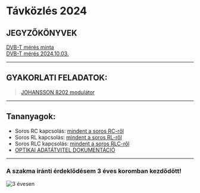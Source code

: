 # Távközlés 2024  

## JEGYZŐKÖNYVEK   
[DVB-T mérés minta](https://sandorpeteer.github.io/tavkozles/dvb-t_minta)  
[DVB-T mérés 2024.10.03.](https://sandorpeteer.github.io/tavkozles/DVB-T_meres_SP)  

---  
## GYAKORLATI FELADATOK:   

> [JOHANSSON 8202 modulátor](https://sandorpeteer.github.io/tavkozles/Johansson_8202_modulator)  


---   

## Tananyagok:

- Soros RC kapcsolás: [mindent a soros RC-ről](https://sandorpeteer.github.io/tavkozles/soros_rc.pdf)   
- Soros RL kapcsolás: [mindent a soros RL-ről](https://sandorpeteer.github.io/tavkozles/soros_rl.pdf)   
- Soros RLC kapcsolás: [mindent a soros RLC-ről](https://sandorpeteer.github.io/tavkozles/soros_rlc.pdf)   
- [OPTIKAI ADATÁTVITEL DOKUMENTÁCIÓ](https://docs.google.com/document/d/1dnqqqghsqOKc_PRbdLQtqtarTR4-t_Bkibqxh3Sk_7Y/edit?usp=sharing)  

---

### A szakma iránti érdeklődésem 3 éves koromban kezdődött! 
![3 évesen](https://sandorpeteer.github.io/tavkozles/Peti3evesen.jpg)

